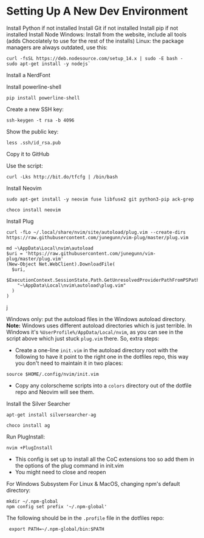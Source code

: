 # Setting Up A New Dev Environment

Install Python if not installed
Install Git if not installed
Install pip if not installed
Install Node
Windows: Install from the website, include all tools (adds Chocolately to use for the rest of the installs)
Linux: the package managers are always outdated, use this:
```
curl -fsSL https://deb.nodesource.com/setup_14.x | sudo -E bash -
sudo apt-get install -y nodejs`
```

Install a NerdFont

Install powerline-shell
```
pip install powerline-shell
```

Create a new SSH key:
```
ssh-keygen -t rsa -b 4096
```

Show the public key:
```
less .ssh/id_rsa.pub
```

Copy it to GitHub

Use the script:
```
curl -Lks http://bit.do/tfcfg | /bin/bash
```

Install Neovim
```ubuntu
sudo apt-get install -y neovim fuse libfuse2 git python3-pip ack-grep
```

```win
choco install neovim
```

Install Plug
```ubuntu
curl -fLo ~/.local/share/nvim/site/autoload/plug.vim --create-dirs https://raw.githubusercontent.com/junegunn/vim-plug/master/plug.vim
```

```win (Powershell)
md ~\AppData\Local\nvim\autoload
$uri = 'https://raw.githubusercontent.com/junegunn/vim-plug/master/plug.vim'
(New-Object Net.WebClient).DownloadFile(
  $uri,
  $ExecutionContext.SessionState.Path.GetUnresolvedProviderPathFromPSPath(
    "~\AppData\Local\nvim\autoload\plug.vim"
  )
)
```
j

Windows only: put the autoload files in the Windows autoload directory.
**Note:** Windows uses different autoload directories which is just terrible. In Windows it's `%UserProfile%/AppData/Local/nvim`, as you can see in the script above which just stuck `plug.vim` there. So, extra steps:

- Create a one-line `init.vim` in the autoload directory root with the following to have it point to the right one in the dotfiles repo, this way you don't need to maintain it in two places:
```
source $HOME/.config/nvim/init.vim
```

- Copy any colorscheme scripts into a `colors` directory out of the dotfile repo and Neovim will see them. 

Install the Silver Searcher
```ubuntu
apt-get install silversearcher-ag
```

```win
choco install ag
```

Run PlugInstall: 
```
nvim +PlugInstall
```
- This config is set up to install all the CoC extensions too so add them in the options of the plug command in init.vim
- You might need to close and reopen 

For Windows Subsystem For Linux & MacOS, changing npm's default directory:

```
mkdir ~/.npm-global
npm config set prefix '~/.npm-global'
```

The following should be in the `.profile` file in the dotfiles repo:
```
 export PATH=~/.npm-global/bin:$PATH
